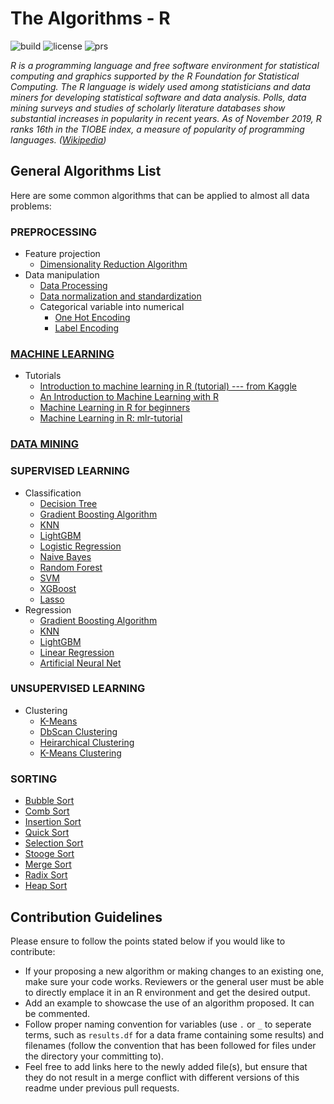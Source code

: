 # The Algorithms - R

![build](https://img.shields.io/badge/build-passing-brightgreen.svg)
![license](https://img.shields.io/badge/License-MIT-brightgreen.svg)
![prs](https://img.shields.io/badge/PRs-welcome-brightgreen.svg)

*R is a programming language and free software environment for statistical computing and graphics supported by the R Foundation for Statistical Computing. The R language is widely used among statisticians and data miners for developing statistical software and data analysis. Polls, data mining surveys and studies of scholarly literature databases show substantial increases in popularity in recent years. As of November 2019, R ranks 16th in the TIOBE index, a measure of popularity of programming languages. ([Wikipedia](https://en.wikipedia.org/wiki/R_(programming_language)))*

## General Algorithms List
Here are some common algorithms that can be applied to almost all data problems:

### PREPROCESSING
- Feature projection
    - [Dimensionality Reduction Algorithm](https://github.com/TheAlgorithms/R/blob/master/Data-Preprocessing/dimensionality_reduction_algorithms.R)
- Data manipulation
    - [Data Processing](https://github.com/TheAlgorithms/R/blob/master/Data-Preprocessing/data_processing.R)
    - [Data normalization and standardization](https://github.com/TheAlgorithms/R/blob/master/Data-Preprocessing/data_normalization_standardization.R)
    - Categorical variable into numerical
      - [One Hot Encoding](https://github.com/TheAlgorithms/R/blob/master/Data-Manipulation/OneHotEncode.R)
      - [Label Encoding](https://github.com/TheAlgorithms/R/blob/master/Data-Manipulation/LabelEncode.R)
      
### [MACHINE LEARNING](https://github.com/TheAlgorithms/R/tree/master/Machine-Learning)
- Tutorials
    - [Introduction to machine learning in R (tutorial) --- from Kaggle](https://www.kaggle.com/camnugent/introduction-to-machine-learning-in-r-tutorial)
    - [An Introduction to Machine Learning with R](https://lgatto.github.io/IntroMachineLearningWithR/)
    - [Machine Learning in R for beginners](https://www.datacamp.com/community/tutorials/machine-learning-in-r)
    - [Machine Learning in R: mlr-tutorial](https://www.notion.so/mlr-Tutorial-b71444fe979c4a8cafe91e10e7f81d79)

### [DATA MINING](https://github.com/TheAlgorithms/R/tree/master/Data-Mining)

### SUPERVISED LEARNING
  - Classification
    - [Decision Tree](https://github.com/TheAlgorithms/R/blob/master/Classification-Algorithms/decision_tree.R)
    - [Gradient Boosting Algorithm](https://github.com/TheAlgorithms/R/blob/master/Classification-Algorithms/gradient_boosting_algorithms.R)
    - [KNN](https://github.com/TheAlgorithms/R/blob/master/Classification-Algorithms/KNN.R)
    - [LightGBM](https://github.com/TheAlgorithms/R/blob/master/Classification-Algorithms/LightGBM.R)
    - [Logistic Regression](https://github.com/TheAlgorithms/R/blob/master/Classification-Algorithms/logistic_regression.R)
    - [Naive Bayes](https://github.com/TheAlgorithms/R/blob/master/Classification-Algorithms/naive_bayes.R)
    - [Random Forest](https://github.com/TheAlgorithms/R/blob/master/Classification-Algorithms/random_forest.R)
    - [SVM](https://github.com/TheAlgorithms/R/blob/master/Classification-Algorithms/SVM.R)
    - [XGBoost](https://github.com/TheAlgorithms/R/blob/master/Classification-Algorithms/xgboost.R)
    - [Lasso](https://github.com/TheAlgorithms/R/blob/master/Classification-Algorithms/lasso.R)
  - Regression
    - [Gradient Boosting Algorithm](https://github.com/TheAlgorithms/R/blob/master/Regression-Algorithms/gradient_boosting_algorithms.R)
    - [KNN](https://github.com/TheAlgorithms/R/blob/master/Regression-Algorithms/KNN.R)
    - [LightGBM](https://github.com/TheAlgorithms/R/blob/master/Regression-Algorithms/LightGBM.R)
    - [Linear Regression](https://github.com/TheAlgorithms/R/blob/master/Regression-Algorithms/linear_regression.R)
    - [Artificial Neural Net](https://github.com/TheAlgorithms/R/blob/master/Regression-Algorithms/ANN.R)
    
### UNSUPERVISED LEARNING
  - Clustering
    - [K-Means](https://github.com/TheAlgorithms/R/blob/master/Clustering-Algorithms/K-Means.R)
    - [DbScan Clustering](https://github.com/TheAlgorithms/R/blob/master/Clustering-Algorithms/dbscan_clustering.R)
    - [Heirarchical Clustering](https://github.com/TheAlgorithms/R/blob/master/Clustering-Algorithms/heirarchical_clustering.R)
    - [K-Means Clustering](https://github.com/TheAlgorithms/R/blob/master/Clustering-Algorithms/kmeans_clustering.R)

### SORTING
  - [Bubble Sort](https://github.com/TheAlgorithms/R/blob/master/Sorting-Algorithms/Bubble%20sort.R)
  - [Comb Sort](https://github.com/TheAlgorithms/R/blob/master/Sorting-Algorithms/Comb%20sort.R)
  - [Insertion Sort](https://github.com/TheAlgorithms/R/blob/master/Sorting-Algorithms/Insertion%20sort.R)
  - [Quick Sort](https://github.com/TheAlgorithms/R/blob/master/Sorting-Algorithms/Quick%20sort.R)  
  - [Selection Sort](https://github.com/TheAlgorithms/R/blob/master/Sorting-Algorithms/Selection%20sort.R)
  - [Stooge Sort](https://github.com/TheAlgorithms/R/blob/master/Sorting-Algorithms/Stooge%20sort.R)
  - [Merge Sort](https://github.com/TheAlgorithms/R/blob/master/Sorting-Algorithms/Merge%20sort.R)
  - [Radix Sort](https://github.com/TheAlgorithms/R/blob/master/Sorting-Algorithms/Radix%20sort.R)
  - [Heap Sort](https://github.com/TheAlgorithms/R/blob/master/Sorting-Algorithms/Heap%20sort.R)

## Contribution Guidelines
Please ensure to follow the points stated below if you would like to contribute:
- If your proposing a new algorithm or making changes to an existing one, make sure your code works. Reviewers or the general user must be able to directly emplace it in an R environment and get the desired output.
- Add an example to showcase the use of an algorithm proposed. It can be commented.
- Follow proper naming convention for variables (use `.` or `_` to seperate terms, such as `results.df` for a data frame containing some results) and filenames (follow the convention that has been followed for files under the directory your committing to).
- Feel free to add links here to the newly added file(s), but ensure that they do not result in a merge conflict with different versions of this readme under previous pull requests. 